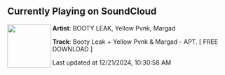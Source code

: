 ## Currently Playing on SoundCloud

[<img align="left" width="100" src="https://i1.sndcdn.com/artworks-FOtavuSUGbooL4lK-5nzcLQ-t500x500.jpg">](https://soundcloud.com/bo0tyleak/apt?in=saxurn/sets/juggin)

**Artist**: BOOTY LEAK, Yellow Pvnk, Margad 

**Track**: Booty Leak + Yellow Pvnk & Margad - APT. [ FREE DOWNLOAD ]

Last updated at 12/21/2024, 10:30:58 AM
